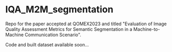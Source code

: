 # IQA_M2M_segmentation
Repo for the paper accepted at QOMEX2023 and titled "Evaluation of Image Quality Assessment Metrics for Semantic Segmentation in a Machine-to-Machine Communication Scenario".

Code and built dataset available soon...
